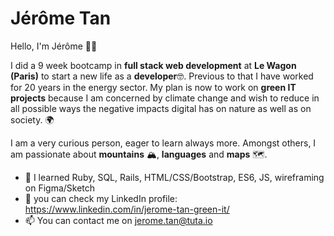 # Jérôme Tan

Hello, I'm Jérôme 👋🏼

I did a 9 week bootcamp in **full stack web development** at **Le Wagon (Paris)** to start a new life as a **developer**🤓. Previous to that I have worked for 20 years in the energy sector. My plan is now to work on **green IT projects** because I am concerned by climate change and wish to reduce in all possible ways the negative impacts digital has on nature as well as on society. :earth_africa:

I am a very curious person, eager to learn always more. Amongst others, I am passionate about **mountains** :mountain_snow:, **languages** and **maps** :world_map:.

- :seedling: I learned Ruby, SQL, Rails, HTML/CSS/Bootstrap, ES6, JS, wireframing on Figma/Sketch
- :briefcase: you can check my LinkedIn profile: https://www.linkedin.com/in/jerome-tan-green-it/ 
- :mailbox: You can contact me on jerome.tan@tuta.io
